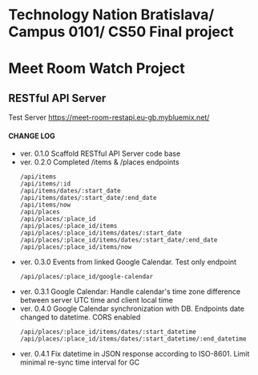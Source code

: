 Technology Nation Bratislava/ Campus 0101/ CS50 Final project
=============================================================
# Meet Room Watch Project
## RESTful API Server

Test Server <https://meet-room-restapi.eu-gb.mybluemix.net/>

#### CHANGE LOG
* ver. 0.1.0 Scaffold RESTful API Server code base
* ver. 0.2.0 Completed /items & /places endpoints
    ```
    /api/items
    /api/items/:id
    /api/items/dates/:start_date
    /api/items/dates/:start_date/:end_date
    /api/items/now
    /api/places
    /api/places/:place_id
    /api/places/:place_id/items
    /api/places/:place_id/items/dates/:start_date
    /api/places/:place_id/items/dates/:start_date/:end_date
    /api/places/:place_id/items/now
    ```
* ver. 0.3.0 Events from linked Google Calendar. Test only endpoint
    ```
    /api/places/:place_id/google-calendar
    ```
* ver. 0.3.1 Google Calendar: Handle calendar's time zone difference between server UTC time and client local time
* ver. 0.4.0 Google Calendar synchronization with DB. Endpoints date changed to datetime. CORS enabled
    ```
    /api/places/:place_id/items/dates/:start_datetime
    /api/places/:place_id/items/dates/:start_datetime/:end_datetime
    ```
* ver. 0.4.1 Fix datetime in JSON response according to ISO-8601. Limit minimal re-sync time interval for GC
